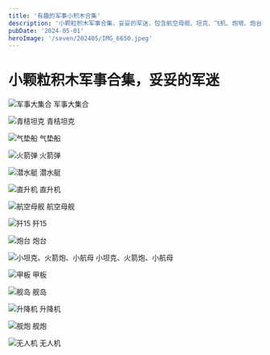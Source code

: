 ```yaml
---
title: '有趣的军事小积木合集'
description: '小颗粒积木军事合集，妥妥的军迷，包含航空母舰、坦克、飞机、炮塔、炮台、气垫船等'
pubDate: '2024-05-01'
heroImage: '/seven/202405/IMG_6650.jpeg'
---
```


# 小颗粒积木军事合集，妥妥的军迷

![军事大集合](/seven/202405/IMG_6651.jpeg)
军事大集合

![青桔坦克](/seven/202405/IMG_6654.jpeg)
青桔坦克

![气垫船](/seven/202405/IMG_6655.jpeg)
气垫船

![火箭弹](/seven/202405/IMG_6656.jpeg)
火箭弹

![潜水艇](/seven/202405/IMG_6657.jpeg)
潜水艇

![直升机](/seven/202405/IMG_6660.jpeg)
直升机

![航空母舰](/seven/202405/IMG_6661.jpeg)
航空母舰

![歼15](/seven/202405/IMG_6662.jpeg)
歼15

![炮台](/seven/202405/IMG_6663.jpeg)
炮台

![小坦克、火箭炮、小航母](/seven/202405/IMG_6664.jpeg)
小坦克、火箭炮、小航母

![甲板](/seven/202405/IMG_6665.jpeg)
甲板

![舰岛](/seven/202405/IMG_6666.jpeg)
舰岛

![升降机](/seven/202405/IMG_6667.jpeg)
升降机

![舰炮](/seven/202405/IMG_6668.jpeg)
舰炮

![无人机](/seven/202405/IMG_6674.jpeg)
无人机